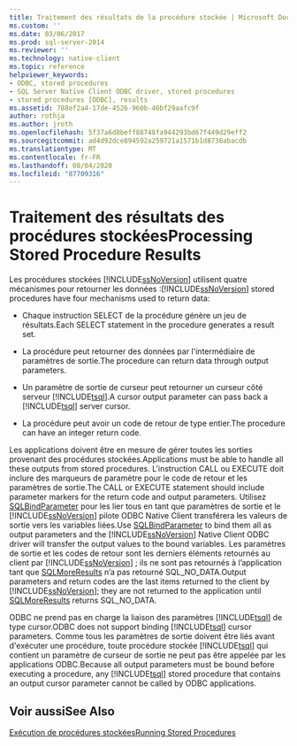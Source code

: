 ```yaml
---
title: Traitement des résultats de la procédure stockée | Microsoft Docs
ms.custom: ''
ms.date: 03/06/2017
ms.prod: sql-server-2014
ms.reviewer: ''
ms.technology: native-client
ms.topic: reference
helpviewer_keywords:
- ODBC, stored procedures
- SQL Server Native Client ODBC driver, stored procedures
- stored procedures [ODBC], results
ms.assetid: 788ef2a4-17de-4526-960b-46bf29aafc9f
author: rothja
ms.author: jroth
ms.openlocfilehash: 5f37a6d8beff88748fa944293bd67f449d29eff2
ms.sourcegitcommit: ad4d92dce894592a259721a1571b1d8736abacdb
ms.translationtype: MT
ms.contentlocale: fr-FR
ms.lasthandoff: 08/04/2020
ms.locfileid: "87709316"
---
```

# <a name="processing-stored-procedure-results"></a><span data-ttu-id="6ac0b-102">Traitement des résultats des procédures stockées</span><span class="sxs-lookup"><span data-stu-id="6ac0b-102">Processing Stored Procedure Results</span></span>
  <span data-ttu-id="6ac0b-103">Les procédures stockées [!INCLUDE[ssNoVersion](../../includes/ssnoversion-md.md)] utilisent quatre mécanismes pour retourner les données :</span><span class="sxs-lookup"><span data-stu-id="6ac0b-103">[!INCLUDE[ssNoVersion](../../includes/ssnoversion-md.md)] stored procedures have four mechanisms used to return data:</span></span>  
  
-   <span data-ttu-id="6ac0b-104">Chaque instruction SELECT de la procédure génère un jeu de résultats.</span><span class="sxs-lookup"><span data-stu-id="6ac0b-104">Each SELECT statement in the procedure generates a result set.</span></span>  
  
-   <span data-ttu-id="6ac0b-105">La procédure peut retourner des données par l'intermédiaire de paramètres de sortie.</span><span class="sxs-lookup"><span data-stu-id="6ac0b-105">The procedure can return data through output parameters.</span></span>  
  
-   <span data-ttu-id="6ac0b-106">Un paramètre de sortie de curseur peut retourner un curseur côté serveur [!INCLUDE[tsql](../../includes/tsql-md.md)].</span><span class="sxs-lookup"><span data-stu-id="6ac0b-106">A cursor output parameter can pass back a [!INCLUDE[tsql](../../includes/tsql-md.md)] server cursor.</span></span>  
  
-   <span data-ttu-id="6ac0b-107">La procédure peut avoir un code de retour de type entier.</span><span class="sxs-lookup"><span data-stu-id="6ac0b-107">The procedure can have an integer return code.</span></span>  
  
 <span data-ttu-id="6ac0b-108">Les applications doivent être en mesure de gérer toutes les sorties provenant des procédures stockées.</span><span class="sxs-lookup"><span data-stu-id="6ac0b-108">Applications must be able to handle all these outputs from stored procedures.</span></span> <span data-ttu-id="6ac0b-109">L'instruction CALL ou EXECUTE doit inclure des marqueurs de paramètre pour le code de retour et les paramètres de sortie.</span><span class="sxs-lookup"><span data-stu-id="6ac0b-109">The CALL or EXECUTE statement should include parameter markers for the return code and output parameters.</span></span> <span data-ttu-id="6ac0b-110">Utilisez [SQLBindParameter](../native-client-odbc-api/sqlbindparameter.md) pour les lier tous en tant que paramètres de sortie et le [!INCLUDE[ssNoVersion](../../includes/ssnoversion-md.md)] pilote ODBC Native Client transférera les valeurs de sortie vers les variables liées.</span><span class="sxs-lookup"><span data-stu-id="6ac0b-110">Use [SQLBindParameter](../native-client-odbc-api/sqlbindparameter.md) to bind them all as output parameters and the [!INCLUDE[ssNoVersion](../../includes/ssnoversion-md.md)] Native Client ODBC driver will transfer the output values to the bound variables.</span></span> <span data-ttu-id="6ac0b-111">Les paramètres de sortie et les codes de retour sont les derniers éléments retournés au client par [!INCLUDE[ssNoVersion](../../includes/ssnoversion-md.md)] ; ils ne sont pas retournés à l’application tant que [SQLMoreResults](../native-client-odbc-api/sqlmoreresults.md) n’a pas retourné SQL_NO_DATA.</span><span class="sxs-lookup"><span data-stu-id="6ac0b-111">Output parameters and return codes are the last items returned to the client by [!INCLUDE[ssNoVersion](../../includes/ssnoversion-md.md)]; they are not returned to the application until [SQLMoreResults](../native-client-odbc-api/sqlmoreresults.md) returns SQL_NO_DATA.</span></span>  
  
 <span data-ttu-id="6ac0b-112">ODBC ne prend pas en charge la liaison des paramètres [!INCLUDE[tsql](../../includes/tsql-md.md)] de type cursor.</span><span class="sxs-lookup"><span data-stu-id="6ac0b-112">ODBC does not support binding [!INCLUDE[tsql](../../includes/tsql-md.md)] cursor parameters.</span></span> <span data-ttu-id="6ac0b-113">Comme tous les paramètres de sortie doivent être liés avant d'exécuter une procédure, toute procédure stockée [!INCLUDE[tsql](../../includes/tsql-md.md)] qui contient un paramètre de curseur de sortie ne peut pas être appelée par les applications ODBC.</span><span class="sxs-lookup"><span data-stu-id="6ac0b-113">Because all output parameters must be bound before executing a procedure, any [!INCLUDE[tsql](../../includes/tsql-md.md)] stored procedure that contains an output cursor parameter cannot be called by ODBC applications.</span></span>  
  
## <a name="see-also"></a><span data-ttu-id="6ac0b-114">Voir aussi</span><span class="sxs-lookup"><span data-stu-id="6ac0b-114">See Also</span></span>  
 [<span data-ttu-id="6ac0b-115">Exécution de procédures stockées</span><span class="sxs-lookup"><span data-stu-id="6ac0b-115">Running Stored Procedures</span></span>](running-stored-procedures.md)  
  
  
